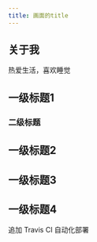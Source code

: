 ```yaml
---
title: 画面的title
---
```


## 关于我

热爱生活，喜欢睡觉

## 一级标题1

### 二级标题

## 一级标题2
## 一级标题3
## 一级标题4

追加 Travis CI 自动化部署